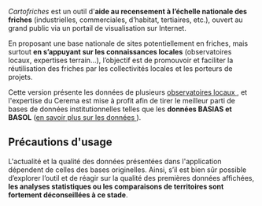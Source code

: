 *Cartofriches* est un outil d'**aide au recensement à l’échelle nationale des friches** (industrielles, commerciales, d’habitat, tertiaires, etc.), ouvert au grand public via un portail de visualisation sur Internet.

En proposant une base nationale de sites potentiellement en friches, mais surtout **en s’appuyant sur les connaissances locales** (observatoires locaux, expertises terrain…), l’objectif est de promouvoir et faciliter la réutilisation des friches par les collectivités locales et les porteurs de projets.

Cette version présente les données de plusieurs 
<a href=https://artificialisation.biodiversitetousvivants.fr/cartofriches/observatoires-locaux/ target=_blank>observatoires locaux <i class="fa fa-external-link"></i></a>, et l'expertise du Cerema est mise à profit afin de tirer le meilleur parti de bases de données institutionnelles telles que les **données BASIAS et BASOL** (<a href=https://artificialisation.biodiversitetousvivants.fr/cartofriches/donnees-utilisees/ target=_blank>en savoir plus sur les données <i class="fa fa-external-link"></i></a>).

## Précautions d'usage
L'actualité et la qualité des données présentées dans l'application dépendent de celles des bases originelles.
Ainsi, s’il est bien sûr possible d’explorer l’outil et de réagir sur la qualité des premières données affichées, **les analyses statistiques ou les comparaisons de territoires sont fortement déconseillées à ce stade**.